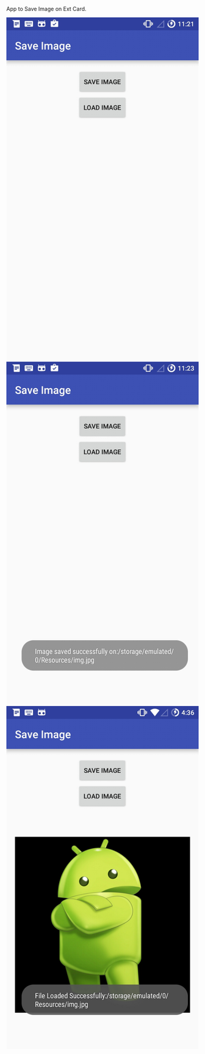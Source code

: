 App to Save Image on Ext Card.

![alt tag](https://github.com/karthik-krishnaswamy17/Learn_Android_ACADGILD/blob/Assignment9.2/Assignment9.2_1.png)
![alt tag](https://github.com/karthik-krishnaswamy17/Learn_Android_ACADGILD/blob/Assignment9.2/Assignment9.2_2.png)
![alt tag](https://github.com/karthik-krishnaswamy17/Learn_Android_ACADGILD/blob/Assignment9.2/Assignment9.2_4.png)
